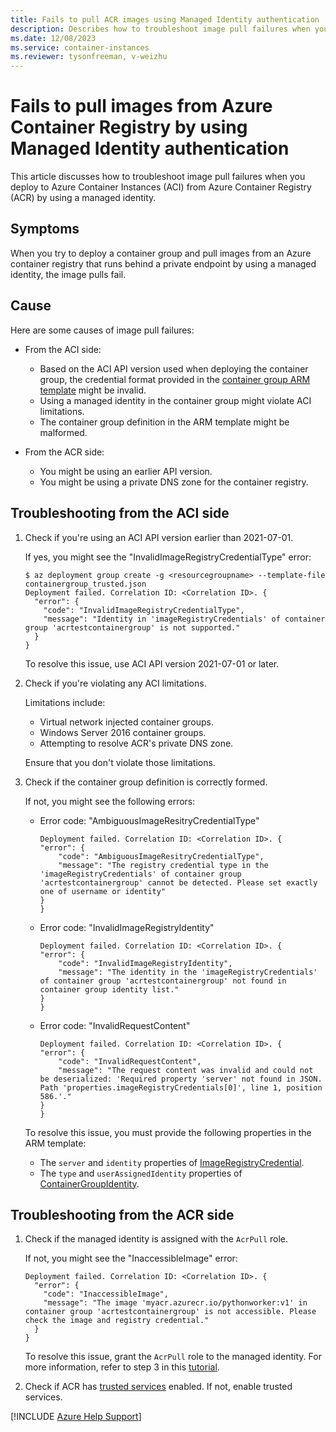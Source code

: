 ```yaml
---
title: Fails to pull ACR images using Managed Identity authentication
description: Describes how to troubleshoot image pull failures when you deploy to Azure Container Instances (ACI) from Azure Container Registry (ACR) by using a managed identity.
ms.date: 12/08/2023
ms.service: container-instances
ms.reviewer: tysonfreeman, v-weizhu 
---
```


# Fails to pull images from Azure Container Registry by using Managed Identity authentication

This article discusses how to troubleshoot image pull failures when you deploy to Azure Container Instances (ACI) from Azure Container Registry (ACR) by using a managed identity.

## Symptoms

When you try to deploy a container group and pull images from an Azure container registry that runs behind a private endpoint by using a managed identity, the image pulls fail.

## Cause

Here are some causes of image pull failures:

- From the ACI side:

  - Based on the ACI API version used when deploying the container group, the credential format provided in the [container group ARM template](/azure/templates/microsoft.containerinstance/containergroups?pivots=deployment-language-arm-template) might be invalid.
  - Using a managed identity in the container group might violate ACI limitations.
  - The container group definition in the ARM template might be malformed.

- From the ACR side:

  - You might be using an earlier API version.
  - You might be using a private DNS zone for the container registry.

## Troubleshooting from the ACI side

1. Check if you're using an ACI API version earlier than 2021-07-01.

    If yes, you might see the "InvalidImageRegistryCredentialType" error:

    ```azurecli
    $ az deployment group create -g <resourcegroupname> --template-file containergroup_trusted.json 
    Deployment failed. Correlation ID: <Correlation ID>. { 
      "error": { 
        "code": "InvalidImageRegistryCredentialType", 
        "message": "Identity in 'imageRegistryCredentials' of container group 'acrtestcontainergroup' is not supported." 
      } 
    } 
    ```

    To resolve this issue, use ACI API version 2021-07-01 or later.

2. Check if you're violating any ACI limitations.

    Limitations include:

    - Virtual network injected container groups.
    - Windows Server 2016 container groups.
    - Attempting to resolve ACR's private DNS zone.

    Ensure that you don't violate those limitations.
  
3. Check if the container group definition is correctly formed.

    If not, you might see the following errors:

    - Error code: "AmbiguousImageResitryCredentialType"

        ```output
        Deployment failed. Correlation ID: <Correlation ID>. { 
        "error": { 
            "code": "AmbiguousImageResitryCredentialType", 
            "message": "The registry credential type in the 'imageRegistryCredentials' of container group 'acrtestcontainergroup' cannot be detected. Please set exactly one of username or identity" 
        } 
        } 
        ```

    - Error code: "InvalidImageRegistryIdentity"

        ```output
        Deployment failed. Correlation ID: <Correlation ID>. { 
        "error": { 
            "code": "InvalidImageRegistryIdentity", 
            "message": "The identity in the 'imageRegistryCredentials' of container group 'acrtestcontainergroup' not found in container group identity list." 
        } 
        } 
        ```

    - Error code: "InvalidRequestContent"

        ```outout
        Deployment failed. Correlation ID: <Correlation ID>. { 
        "error": { 
            "code": "InvalidRequestContent", 
            "message": "The request content was invalid and could not be deserialized: 'Required property 'server' not found in JSON. Path 'properties.imageRegistryCredentials[0]', line 1, position 586.'." 
        } 
        }
        ```

    To resolve this issue, you must provide the following properties in the ARM template:

    - The `server` and `identity` properties of [ImageRegistryCredential](/rest/api/container-instances/container-groups/create-or-update#imageregistrycredential).
    - The `type` and `userAssignedIdentity` properties of [ContainerGroupIdentity](/rest/api/container-instances/container-groups/create-or-update#containergroupidentity).

## Troubleshooting from the ACR side

1. Check if the managed identity is assigned with the `AcrPull` role.

    If not, you might see the "InaccessibleImage" error:

    ```output
    Deployment failed. Correlation ID: <Correlation ID>. { 
      "error": { 
        "code": "InaccessibleImage", 
        "message": "The image 'myacr.azurecr.io/pythonworker:v1' in container group 'acrtestcontainergroup' is not accessible. Please check the image and registry credential." 
      } 
    } 
    ```

    To resolve this issue, grant the `AcrPull` role to the managed identity. For more information, refer to step 3 in this [tutorial](/azure/container-registry/container-registry-tasks-authentication-managed-identity#3-grant-the-identity-permissions-to-access-other-azure-resources).

2. Check if ACR has [trusted services](/azure/container-registry/allow-access-trusted-services) enabled. If not, enable trusted services.

[!INCLUDE [Azure Help Support](../../includes/azure-help-support.md)]

